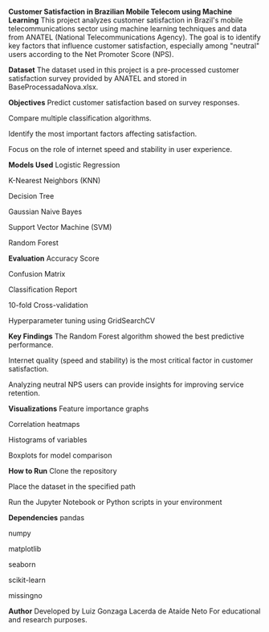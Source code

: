 **Customer Satisfaction in Brazilian Mobile Telecom using Machine Learning**
This project analyzes customer satisfaction in Brazil's mobile telecommunications sector using machine learning techniques and data from ANATEL (National Telecommunications Agency). The goal is to identify key factors that influence customer satisfaction, especially among "neutral" users according to the Net Promoter Score (NPS).

**Dataset**
The dataset used in this project is a pre-processed customer satisfaction survey provided by ANATEL and stored in BaseProcessadaNova.xlsx.

**Objectives**
Predict customer satisfaction based on survey responses.

Compare multiple classification algorithms.

Identify the most important factors affecting satisfaction.

Focus on the role of internet speed and stability in user experience.

**Models Used**
Logistic Regression

K-Nearest Neighbors (KNN)

Decision Tree

Gaussian Naive Bayes

Support Vector Machine (SVM)

Random Forest

**Evaluation**
Accuracy Score

Confusion Matrix

Classification Report

10-fold Cross-validation

Hyperparameter tuning using GridSearchCV

**Key Findings**
The Random Forest algorithm showed the best predictive performance.

Internet quality (speed and stability) is the most critical factor in customer satisfaction.

Analyzing neutral NPS users can provide insights for improving service retention.

**Visualizations**
Feature importance graphs

Correlation heatmaps

Histograms of variables

Boxplots for model comparison

**How to Run**
Clone the repository

Place the dataset in the specified path

Run the Jupyter Notebook or Python scripts in your environment

**Dependencies**
pandas

numpy

matplotlib

seaborn

scikit-learn

missingno

**Author**
Developed by Luiz Gonzaga Lacerda de Ataíde Neto
For educational and research purposes.

